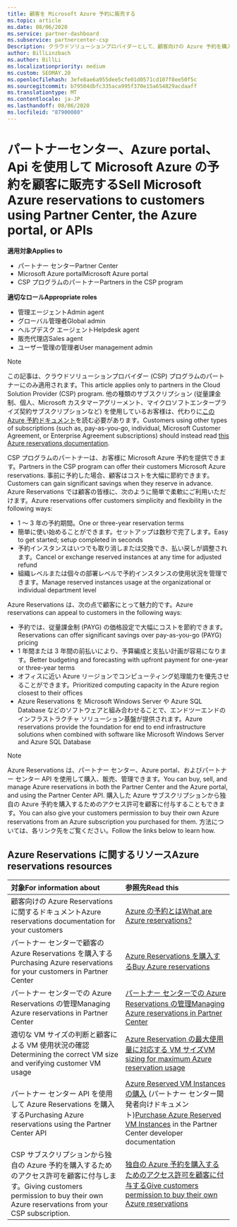 ```yaml
---
title: 顧客を Microsoft Azure 予約に販売する
ms.topic: article
ms.date: 08/06/2020
ms.service: partner-dashboard
ms.subservice: partnercenter-csp
Description: クラウドソリューションプロバイダーとして、顧客向けの Azure 予約を購入、販売、管理することができます。 パートナーセンター、Azure portal、またはパートナーセンター API を使用します。
author: BillLinzbach
ms.author: BillLi
ms.localizationpriority: medium
ms.custom: SEOMAY.20
ms.openlocfilehash: 3efe8ae6a955dee5cfe01d0571cd107f8ee50f5c
ms.sourcegitcommit: b79504dbfc335aca995f370e15a654829acdaaff
ms.translationtype: MT
ms.contentlocale: ja-JP
ms.lasthandoff: 08/06/2020
ms.locfileid: "87900080"
---
```

# <a name="sell-microsoft-azure-reservations-to-customers-using-partner-center-the-azure-portal-or-apis"></a><span data-ttu-id="14e84-104">パートナーセンター、Azure portal、Api を使用して Microsoft Azure の予約を顧客に販売する</span><span class="sxs-lookup"><span data-stu-id="14e84-104">Sell Microsoft Azure reservations to customers using Partner Center, the Azure portal, or APIs</span></span>

<span data-ttu-id="14e84-105">**適用対象**</span><span class="sxs-lookup"><span data-stu-id="14e84-105">**Applies to**</span></span>

- <span data-ttu-id="14e84-106">パートナー センター</span><span class="sxs-lookup"><span data-stu-id="14e84-106">Partner Center</span></span>
- <span data-ttu-id="14e84-107">Microsoft Azure portal</span><span class="sxs-lookup"><span data-stu-id="14e84-107">Microsoft Azure portal</span></span>
- <span data-ttu-id="14e84-108">CSP プログラムのパートナー</span><span class="sxs-lookup"><span data-stu-id="14e84-108">Partners in the CSP program</span></span>

<span data-ttu-id="14e84-109">**適切なロール**</span><span class="sxs-lookup"><span data-stu-id="14e84-109">**Appropriate roles**</span></span>

- <span data-ttu-id="14e84-110">管理エージェント</span><span class="sxs-lookup"><span data-stu-id="14e84-110">Admin agent</span></span>
- <span data-ttu-id="14e84-111">グローバル管理者</span><span class="sxs-lookup"><span data-stu-id="14e84-111">Global admin</span></span>
- <span data-ttu-id="14e84-112">ヘルプデスク エージェント</span><span class="sxs-lookup"><span data-stu-id="14e84-112">Helpdesk agent</span></span>
- <span data-ttu-id="14e84-113">販売代理店</span><span class="sxs-lookup"><span data-stu-id="14e84-113">Sales agent</span></span>
- <span data-ttu-id="14e84-114">ユーザー管理の管理者</span><span class="sxs-lookup"><span data-stu-id="14e84-114">User management admin</span></span>

> [!NOTE]
> <span data-ttu-id="14e84-115">この記事は、クラウドソリューションプロバイダー (CSP) プログラムのパートナーにのみ適用されます。</span><span class="sxs-lookup"><span data-stu-id="14e84-115">This article applies only to partners in the Cloud Solution Provider (CSP) program.</span></span> <span data-ttu-id="14e84-116">他の種類のサブスクリプション (従量課金制、個人、Microsoft カスタマーアグリーメント、マイクロソフトエンタープライズ契約サブスクリプションなど) を使用しているお客様は、代わりに[この Azure 予約ドキュメント](https://docs.microsoft.com/azure/cost-management-billing/reservations)を読む必要があります。</span><span class="sxs-lookup"><span data-stu-id="14e84-116">Customers using other types of subscriptions (such as, pay-as-you-go, individual, Microsoft Customer Agreement, or Enterprise Agreement subscriptions) should instead read [this Azure reservations documentation](https://docs.microsoft.com/azure/cost-management-billing/reservations).</span></span>

<span data-ttu-id="14e84-117">CSP プログラムのパートナーは、お客様に Microsoft Azure 予約を提供できます。</span><span class="sxs-lookup"><span data-stu-id="14e84-117">Partners in the CSP program can offer their customers Microsoft Azure reservations.</span></span> <span data-ttu-id="14e84-118">事前に予約した場合、顧客はコストを大幅に節約できます。</span><span class="sxs-lookup"><span data-stu-id="14e84-118">Customers can gain significant savings when they reserve in advance.</span></span> <span data-ttu-id="14e84-119">Azure Reservations では顧客の皆様に、次のように簡単で柔軟にご利用いただけます。</span><span class="sxs-lookup"><span data-stu-id="14e84-119">Azure reservations offer customers simplicity and flexibility in the following ways:</span></span>

- <span data-ttu-id="14e84-120">1 ～ 3 年の予約期間。</span><span class="sxs-lookup"><span data-stu-id="14e84-120">One or three-year reservation terms</span></span>
- <span data-ttu-id="14e84-121">簡単に使い始めることができます。セットアップは数秒で完了します。</span><span class="sxs-lookup"><span data-stu-id="14e84-121">Easy to get started; setup completed in seconds</span></span>
- <span data-ttu-id="14e84-122">予約インスタンスはいつでも取り消しまたは交換でき、払い戻しが調整されます。</span><span class="sxs-lookup"><span data-stu-id="14e84-122">Cancel or exchange reserved instances at any time for adjusted refund</span></span>
- <span data-ttu-id="14e84-123">組織レベルまたは個々の部署レベルで予約インスタンスの使用状況を管理できます。</span><span class="sxs-lookup"><span data-stu-id="14e84-123">Manage reserved instances usage at the organizational or individual department level</span></span>

<span data-ttu-id="14e84-124">Azure Reservations は、次の点で顧客にとって魅力的です。</span><span class="sxs-lookup"><span data-stu-id="14e84-124">Azure reservations can appeal to customers in the following ways:</span></span>

- <span data-ttu-id="14e84-125">予約では、従量課金制 (PAYG) の価格設定で大幅にコストを節約できます。</span><span class="sxs-lookup"><span data-stu-id="14e84-125">Reservations can offer significant savings over pay-as-you-go (PAYG) pricing</span></span>
- <span data-ttu-id="14e84-126">1 年間または 3 年間の前払いにより、予算編成と支払い計画が容易になります。</span><span class="sxs-lookup"><span data-stu-id="14e84-126">Better budgeting and forecasting with upfront payment for one-year or three-year terms</span></span>
- <span data-ttu-id="14e84-127">オフィスに近い Azure リージョンでコンピューティング処理能力を優先させることができます。</span><span class="sxs-lookup"><span data-stu-id="14e84-127">Prioritized computing capacity in the Azure region closest to their offices</span></span>
- <span data-ttu-id="14e84-128">Azure Reservations を Microsoft Windows Server や Azure SQL Database などのソフトウェアと組み合わせることで、エンドツーエンドのインフラストラクチャ ソリューション基盤が提供されます。</span><span class="sxs-lookup"><span data-stu-id="14e84-128">Azure reservations provide the foundation for end to end infrastructure solutions when combined with software like Microsoft Windows Server and Azure SQL Database</span></span>

>[!NOTE]
> <span data-ttu-id="14e84-129">Azure Reservations は、パートナー センター、Azure portal、およびパートナー センター API を使用して購入、販売、管理できます。</span><span class="sxs-lookup"><span data-stu-id="14e84-129">You can buy, sell, and manage Azure reservations in both the Partner Center and the Azure portal, and using the Partner Center API.</span></span> <span data-ttu-id="14e84-130">購入した Azure サブスクリプションから独自の Azure 予約を購入するためのアクセス許可を顧客に付与することもできます。</span><span class="sxs-lookup"><span data-stu-id="14e84-130">You can also give your customers permission to buy their own Azure reservations from an Azure subscription you purchased for them.</span></span> <span data-ttu-id="14e84-131">方法については、各リンク先をご覧ください。</span><span class="sxs-lookup"><span data-stu-id="14e84-131">Follow the links below to learn how.</span></span>

## <a name="azure-reservations-resources"></a><span data-ttu-id="14e84-132">Azure Reservations に関するリソース</span><span class="sxs-lookup"><span data-stu-id="14e84-132">Azure reservations resources</span></span>

|<span data-ttu-id="14e84-133">**対象**</span><span class="sxs-lookup"><span data-stu-id="14e84-133">**For information about**</span></span>   |<span data-ttu-id="14e84-134">**参照先**</span><span class="sxs-lookup"><span data-stu-id="14e84-134">**Read this**</span></span>    |
|:-----------------------------|:-----------------|
| <span data-ttu-id="14e84-135">顧客向けの Azure Reservations に関するドキュメント</span><span class="sxs-lookup"><span data-stu-id="14e84-135">Azure reservations documentation for your customers</span></span> | [<span data-ttu-id="14e84-136">Azure の予約とは</span><span class="sxs-lookup"><span data-stu-id="14e84-136">What are Azure reservations?</span></span>](https://docs.microsoft.com/azure/billing/billing-save-compute-costs-reservations)
|<span data-ttu-id="14e84-137">パートナー センターで顧客の Azure Reservations を購入する</span><span class="sxs-lookup"><span data-stu-id="14e84-137">Purchasing Azure reservations for your customers in Partner Center</span></span>   |[<span data-ttu-id="14e84-138">Azure Reservations を購入する</span><span class="sxs-lookup"><span data-stu-id="14e84-138">Buy Azure reservations</span></span>](azure-reservations-buying.md)
|<span data-ttu-id="14e84-139">パートナー センターでの Azure Reservations の管理</span><span class="sxs-lookup"><span data-stu-id="14e84-139">Managing Azure reservations in Partner Center</span></span> | [<span data-ttu-id="14e84-140">パートナー センターでの Azure Reservations の管理</span><span class="sxs-lookup"><span data-stu-id="14e84-140">Managing Azure reservations in Partner Center</span></span>](azure-reservations-manage.md)
|<span data-ttu-id="14e84-141">適切な VM サイズの判断と顧客による VM 使用状況の確認</span><span class="sxs-lookup"><span data-stu-id="14e84-141">Determining the correct VM size and verifying customer VM usage</span></span>   |[<span data-ttu-id="14e84-142">Azure Reservation の最大使用量に対応する VM サイズ</span><span class="sxs-lookup"><span data-stu-id="14e84-142">VM sizing for maximum Azure reservation usage</span></span>](azure-usage.md)   |
|<span data-ttu-id="14e84-143">パートナー センター API を使用して Azure Reservations を購入する</span><span class="sxs-lookup"><span data-stu-id="14e84-143">Purchasing Azure reservations using the Partner Center API</span></span> | <span data-ttu-id="14e84-144">[Azure Reserved VM Instances の購入](https://docs.microsoft.com/partner-center/develop/purchase-azure-reservations) (パートナー センター開発者向けドキュメント)</span><span class="sxs-lookup"><span data-stu-id="14e84-144">[Purchase Azure Reserved VM Instances](https://docs.microsoft.com/partner-center/develop/purchase-azure-reservations) in the Partner Center developer documentation</span></span>   |
|<span data-ttu-id="14e84-145">CSP サブスクリプションから独自の Azure 予約を購入するためのアクセス許可を顧客に付与します。</span><span class="sxs-lookup"><span data-stu-id="14e84-145">Giving customers permission to buy their own Azure reservations from your CSP subscription.</span></span> | [<span data-ttu-id="14e84-146">独自の Azure 予約を購入するためのアクセス許可を顧客に付与する</span><span class="sxs-lookup"><span data-stu-id="14e84-146">Give customers permission to buy their own Azure reservations</span></span>](give-customers-permission.md)   |

